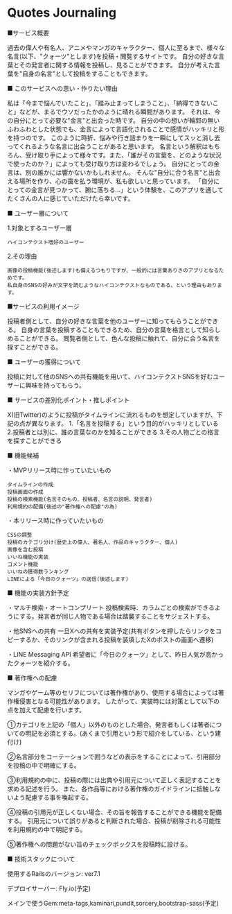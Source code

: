 # Quotes Journaling

■サービス概要

  過去の偉人や有名人、アニメやマンガのキャラクター、個人に至るまで、様々な名言(以下、"クォーツ"とします)を投稿・閲覧するサイトです。
  自分の好きな言葉とその発言者に関する情報を投稿し、見ることができます。
  自分が考えた言葉を"自身の名言"として投稿をすることもできます。

■ このサービスへの思い・作りたい理由

  私は「今まで悩んでいたこと」、「踏み止まってしまうこと」、「納得できないこと」などが、まるでウソだったかのように晴れる瞬間があります。
  それは、今の自分にとって必要な"金言"と出会った時です。
  自分の中の想いが輪郭の無いふわふわとした状態でも、金言によって言語化されることで感情がハッキリと形を持つのです。
  このように時折、悩みや行き詰まりを一瞬にしてスッと消し去ってくれるような名言に出会うことがあると思います。
  名言という解釈はもちろん、受け取り手によって様々です。また、「誰がその言葉を、どのような状況で使ったのか？」によっても受け取り方は変わるでしょう。
  自分にとっての金言は、別の誰かには響かないかもしれません。
  そんな"自分に合う名言"と出会える場所を作り、心の靄を払う環境が、私も欲しいと思っています。
  「自分にとっての金言が見つかって、腑に落ちる…」という体験を、このアプリを通してたくさんの人に感じていただけたら幸いです。

■ ユーザー層について

  1.対象とするユーザー層
  
    ハイコンテクスト嗜好のユーザー
    
  2.その理由
  
    画像の投稿機能(後述します)も備えるつもりですが、一般的には言葉ありきのアプリとなるためです。
    私自身のSNSの好みが文字を読むようなハイコンテクストなものである、という理由もあります。

■サービスの利用イメージ

  投稿者側として、自分の好きな言葉を他のユーザーに知ってもらうことができる。
  自身の言葉を投稿することもできるため、自分の言葉を格言として知らしめることができる。
  閲覧者側として、色んな投稿に触れて、自分に合う名言を探すことができる。

■ ユーザーの獲得について

  投稿に対して他のSNSへの共有機能を用いて、ハイコンテクストSNSを好むユーザーに興味を持ってもらう。

■ サービスの差別化ポイント・推しポイント

  X(旧Twitter)のように投稿がタイムラインに流れるものを想定していますが、下記の点が異なります。
    1.「名言を投稿する」という目的がハッキリとしている
    2.投稿者とは別に、誰の言葉なのかを知ることができる
    3.その人物ごとの格言を探すことができる

■ 機能候補

  ・MVPリリース時に作っていたいもの
  
    タイムラインの作成
    投稿画面の作成
    投稿の検索機能(名言そのもの、投稿者、名言の説明、発言者)
    利用規約の配備(後述の"著作権への配慮"の為)

  ・本リリース時に作っていたいもの
  
    CSSの調整
    投稿のカテゴリ分け(歴史上の偉人、著名人、作品のキャラクター、個人)
    画像を含む投稿
    いいね機能の実装
    コメント機能
    いいねの獲得数ランキング
    LINEによる「今日のクォーツ」の送信(後述します)

■ 機能の実装方針予定

  ・マルチ検索・オートコンプリート
    投稿検索時、カラムごとの検索ができるようにする。発言者が同じ人物である場合は踏襲することをサジェストする。
    
  ・他SNSへの共有
    一旦Xへの共有を実装予定(共有ボタンを押したらリンクをコピーするか、そのリンクが含まれる投稿を装填したXのポストの画面へ遷移)
    
  ・LINE Messaging API
    希望者に「今日のクォーツ」として、昨日人気が高かったクォーツを紹介する。

■ 著作権への配慮

  マンガやゲーム等のセリフについては著作権があり、使用する場合によっては著作権侵害となる可能性があります。
  したがって、実装時には対策として以下の点を加えて配慮を行います。

  ①カテゴリを上記の「個人」以外のものとした場合、発言者もしくは著者についての明記を必須とする。(あくまで引用という形で紹介をしている、という建付け)

  ②名言部分をコーテーションで囲うなどの表示をすることによって、引用部分を投稿の中で明確にする。

  ③利用規約の中に、投稿の際には出典や引用元について正しく表記することを求める記述を行う。
  また、各作品等における著作権のガイドラインに抵触しないよう配慮する事を喚起する。

  ④投稿の引用元が正しくない場合、その旨を報告することができる機能を配備する。
  引用元について誤りがあると判断された場合、投稿が削除される可能性を利用規約の中で明記する。

  ⑤著作権への問題がない旨のチェックボックスを投稿時に設ける。

■ 技術スタックについて

  使用するRailsのバージョン: ver7.1
  
  デプロイサーバー: Fly.io(予定)
  
  メインで使うGem:meta-tags,kaminari,pundit,sorcery,bootstrap-sass(予定)
